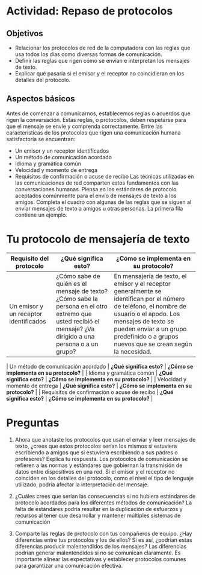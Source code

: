 # Actividad: Repaso de protocolos

## Objetivos
-	Relacionar los protocolos de red de la computadora con las reglas que usa todos los días como diversas formas de comunicación.
-	Definir las reglas que rigen cómo se envían e interpretan los mensajes de texto.
-	Explicar qué pasaría si el emisor y el receptor no coincidieran en los detalles del protocolo.

## Aspectos básicos
Antes de comenzar a comunicarnos, establecemos reglas o acuerdos que rigen la conversación. Estas reglas, o protocolos, deben respetarse para que el mensaje se envíe y comprenda correctamente. Entre las características de los protocolos que rigen una comunicación humana satisfactoria se encuentran:

-	Un emisor y un receptor identificados
-	Un método de comunicación acordado
-	Idioma y gramática común
-	Velocidad y momento de entrega
-	Requisitos de confirmación o acuse de recibo
Las técnicas utilizadas en las comunicaciones de red comparten estos fundamentos con las conversaciones humanas.
Piensa en los estándares de protocolo aceptados comúnmente para el envío de mensajes de texto a los amigos. Completa el cuadro con algunas de las reglas que se siguen al enviar mensajes de texto a amigos u otras personas. La primera fila contiene un ejemplo.
 
# Tu protocolo de mensajería de texto

| **Requisito del protocolo** | **¿Qué significa esto?** | **¿Cómo se implementa en su protocolo?** |
| --------------------------- | ------------------------ | ---------------------------------------- |
| Un emisor y un receptor identificados | ¿Cómo sabe de quién es el mensaje de texto? ¿Cómo sabe la persona en el otro extremo que usted recibió el mensaje? ¿Va dirigido a una persona o a un grupo? | En mensajería de texto, el emisor y el receptor generalmente se identifican por el número de teléfono, el nombre de usuario o el apodo. Los mensajes de texto se pueden enviar a un grupo predefinido o a grupos nuevos que se crean según la necesidad. |

| Un método de comunicación acordado | **¿Qué significa esto?** | **¿Cómo se implementa en su protocolo?** |
| Idioma y gramática común | **¿Qué significa esto?** | **¿Cómo se implementa en su protocolo?** |
| Velocidad y momento de entrega | **¿Qué significa esto?** | **¿Cómo se implementa en su protocolo?** |
| Requisitos de confirmación o acuse de recibo | **¿Qué significa esto?** | **¿Cómo se implementa en su protocolo?** |

# Preguntas
1.	Ahora que anotaste los protocolos que usan el enviar y leer mensajes de texto, ¿crees que estos protocolos serían los mismos si estuviera escribiendo a amigos que si estuviera escribiendo a sus padres o profesores? Explica tu respuesta.
Los protocolos de comunicación se refieren a las normas y estándares que gobiernan la transmisión de datos entre dispositivos en una red.
Si el emisor y el receptor no coinciden en los detalles del protocolo, como el nivel el tipo de lenguaje utilizado, podría afectar la interpretación del mensaje.


2.	¿Cuáles crees que serían las consecuencias si no hubiera estándares de protocolo acordados para los diferentes métodos de comunicación?
La falta de estándares podría resultar en la duplicación de esfuerzos y recursos al tener que desarrollar y mantener múltiples sistemas de comunicación


3.	Comparte las reglas de protocolo con tus compañeros de equipo. ¿Hay diferencias entre tus protocolos y los de ellos? Si es así, ¿podrían estas diferencias producir malentendidos de los mensajes?
Las diferencias podrían generar malentendidos si no se comunican claramente. Es importante alinear las expectativas y establecer protocolos comunes para garantizar una comunicación efectiva.
